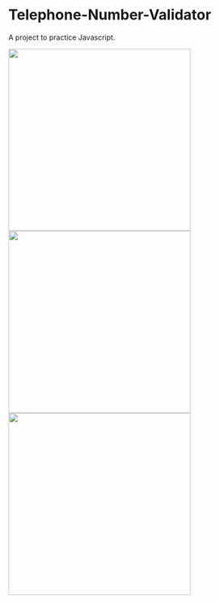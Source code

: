 # Telephone-Number-Validator
A project to practice Javascript.


<img height="360em" src="https://github.com/GiovaniDamian/Spreadsheet/assets/60575219/3b5ffe71-23c8-41e0-84f9-0efef30db95e"/></br>
<img height="360em" src="https://github.com/GiovaniDamian/Telephone-Number-Validator/assets/60575219/cd883428-05e4-4da9-aa76-b111b15a2422"/></br>
<img height="360em" src="https://github.com/GiovaniDamian/Telephone-Number-Validator/assets/60575219/1679f2ac-2797-4cb0-926a-2d5b4a5c673c"/>

